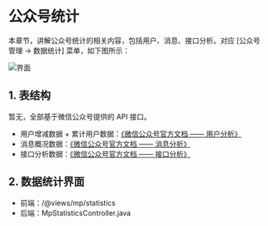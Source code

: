 # 公众号统计

本章节，讲解公众号统计的相关内容，包括用户、消息、接口分析。对应 [公众号管理 -> 数据统计] 菜单，如下图所示：

![界面](https://doc.iocoder.cn/img/%E5%85%AC%E4%BC%97%E5%8F%B7%E6%89%8B%E5%86%8C/%E5%85%AC%E4%BC%97%E5%8F%B7%E7%BB%9F%E8%AE%A1/%E7%95%8C%E9%9D%A2.png)

## 1. 表结构

暂无，全部基于微信公众号提供的 API 接口。

- 用户增减数据 + 累计用户数据：[《微信公众号官方文档 —— 用户分析》](https://developers.weixin.qq.com/doc/offiaccount/Analytics/User_Analysis_Data_Interface.html)
- 消息概况数据：[《微信公众号官方文档 —— 消息分析》](https://developers.weixin.qq.com/doc/offiaccount/Analytics/Message_analysis_data_interface.html)
- 接口分析数据：[《微信公众号官方文档 —— 接口分析》](https://developers.weixin.qq.com/doc/offiaccount/Analytics/Analytics_API.html)

## 2. 数据统计界面

- 前端：/@views/mp/statistics
- 后端：MpStatisticsController.java